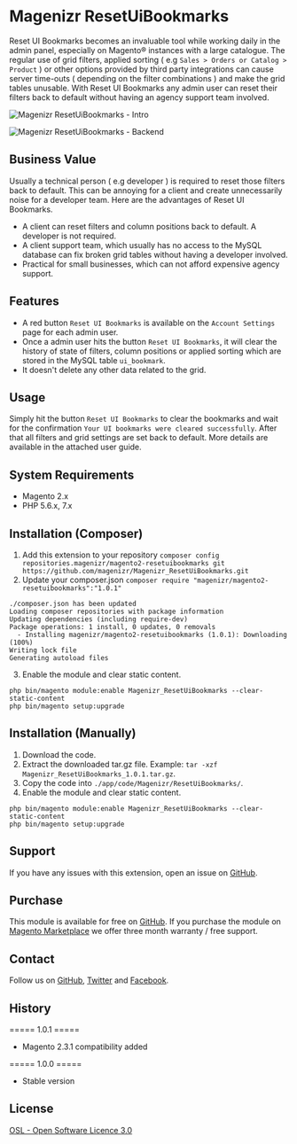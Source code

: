 # Magenizr ResetUiBookmarks
Reset UI Bookmarks becomes an invaluable tool while working daily in the admin panel, especially on Magento® instances with a large catalogue. The regular use of grid filters, applied sorting ( e.g `Sales > Orders or Catalog > Product` ) or other options provided by third party integrations can cause server time-outs ( depending on the filter combinations ) and make the grid tables unusable. With Reset UI Bookmarks any admin user can reset their filters back to default without having an agency support team involved.

![Magenizr ResetUiBookmarks - Intro](http://download.magenizr.com/pub/magenizr_resetuibookmarks/all/intro.gif)

![Magenizr ResetUiBookmarks - Backend](http://download.magenizr.com/pub/magenizr_resetuibookmarks/all/backend/01.gif)

## Business Value
Usually a technical person ( e.g developer ) is required to reset those filters back to default. This can be annoying for a client and create unnecessarily noise for a developer team. Here are the advantages of Reset UI Bookmarks.

* A client can reset filters and column positions back to default. A developer is not required.
* A client support team, which usually has no access to the MySQL database can fix broken grid tables without having a developer involved.
* Practical for small businesses, which can not afford expensive agency support.

## Features
* A red button `Reset UI Bookmarks` is available on the `Account Settings` page for each admin user.
* Once a admin user hits the button `Reset UI Bookmarks`, it will clear the history of state of filters, column positions or applied sorting which are stored in the MySQL table `ui_bookmark`.
* It doesn't delete any other data related to the grid.

## Usage
Simply hit the button `Reset UI Bookmarks` to clear the bookmarks and wait for the confirmation `Your UI bookmarks were cleared successfully`. After that all filters and grid settings are set back to default. More details are available in the attached user guide.

## System Requirements
- Magento 2.x
- PHP 5.6.x, 7.x

## Installation (Composer)

1. Add this extension to your repository `composer config repositories.magenizr/magento2-resetuibookmarks git https://github.com/magenizr/Magenizr_ResetUiBookmarks.git`
2. Update your composer.json `composer require "magenizr/magento2-resetuibookmarks":"1.0.1"`

```
./composer.json has been updated
Loading composer repositories with package information
Updating dependencies (including require-dev)              
Package operations: 1 install, 0 updates, 0 removals
  - Installing magenizr/magento2-resetuibookmarks (1.0.1): Downloading (100%)         
Writing lock file
Generating autoload files
```

3. Enable the module and clear static content.

```
php bin/magento module:enable Magenizr_ResetUiBookmarks --clear-static-content
php bin/magento setup:upgrade
```

## Installation (Manually)
1. Download the code.
2. Extract the downloaded tar.gz file. Example: `tar -xzf Magenizr_ResetUiBookmarks_1.0.1.tar.gz`.
3. Copy the code into `./app/code/Magenizr/ResetUiBookmarks/`.
4. Enable the module and clear static content.

```
php bin/magento module:enable Magenizr_ResetUiBookmarks --clear-static-content
php bin/magento setup:upgrade
```

## Support
If you have any issues with this extension, open an issue on [GitHub](https://github.com/magenizr/Magenizr_ResetUiBookmarks/issues).

## Purchase
This module is available for free on [GitHub](https://github.com/magenizr). If you purchase the module on [Magento Marketplace](https://marketplace.magento.com/partner/magenizr) we offer three month warranty / free support.

## Contact
Follow us on [GitHub](https://github.com/magenizr), [Twitter](https://twitter.com/magenizr) and [Facebook](https://www.facebook.com/magenizr).

## History
===== 1.0.1 =====
* Magento 2.3.1 compatibility added

===== 1.0.0 =====
* Stable version

## License
[OSL - Open Software Licence 3.0](https://opensource.org/licenses/osl-3.0.php)
